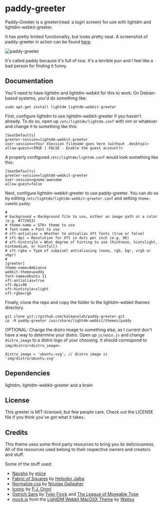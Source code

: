 paddy-greeter
========

Paddy-Greeter is a greeter(read: a login screen) for use with lightdm and lightdm-webkit-greeter.

It has pretty limited functionality, but looks pretty neat.
A screenshot of paddy-greeter in action can be found [here](https://github.com/kalmanolah/paddy-greeter/raw/master/src/screenshot.png).

![paddy-greeter](https://raw.github.com/kalmanolah/paddy-greeter/master/screenshot.png)


It's called paddy because it's full of rice. It's a terrible pun and I feel like a bad person for finding it funny.

Documentation
-------------

You'll need to have lightdm and lightdm-webkit for this to work. On Debian-based systems, you'd do something like:

    sudo apt-get install lightdm lightdm-webkit-greeter

First, configure lightdm to use lightdm-webkit-greeter if you haven't already. To do so, open up `/etc/lightdm/lightdm.conf` with vim or whatever and change it to something like this:

    [SeatDefaults]
    greeter-session=lightdm-webkit-greeter
    user-session=<Your XSession filename goes here (without .desktop)>
    allow-guest=<TRUE | FALSE - Enable the guest account?>

A properly configured `/etc/lightdm/lightdm.conf` would look something like this:

    [SeatDefaults]
    greeter-session=lightdm-webkit-greeter
    user-session=gnome-awesome
    allow-guest=false

Next, configure lightdm-webkit-greeter to use paddy-greeter. You can do so by editing `/etc/lightdm/lightdm-webkit-greeter.conf` and setting `theme-name`to `paddy`:

    #
    # background = Background file to use, either an image path or a color (e.g. #772953)
    # theme-name = GTK+ theme to use
    # font-name = Font to use
    # xft-antialias = Whether to antialias Xft fonts (true or false)
    # xft-dpi = Resolution for Xft in dots per inch (e.g. 96)
    # xft-hintstyle = What degree of hinting to use (hintnone, hintslight, hintmedium, or hintfull)
    # xft-rgba = Type of subpixel antialiasing (none, rgb, bgr, vrgb or vbgr)
    #
    [greeter]
    theme-name=Ambiance
    webkit-theme=paddy
    font-name=Ubuntu 11
    xft-antialias=true
    xft-dpi=96
    xft-hintstyle=slight
    xft-rgba=rgb

Finally, clone the repo and copy the folder to the lightdm-webkit themes directory.

    git clone git://github.com/kalmanolah/paddy-greeter.git
    cp -R paddy-greeter /usr/share/lightdm-webkit/themes/paddy

OPTIONAL: Change the distro image to something else, as I current don't have a way to determine your distro. Open up `js/main.js` and change `distro_image` to a distro logo of your choosing. It should correspond to `img/distro/<distro_image>`.

    distro_image = 'ubuntu.svg'; // distro image is 'img/distro/ubuntu.svg'

Dependencies
------------

lightdm, lightdm-webkit-greeter and a brain

License
-------

This greeter is MIT-licensed, but few people care. Check out the LICENSE file if you think you've got what it takes.

Credits
-------

This theme uses some third party resources to bring you its deliciousness. All of the resources used belong to their respective owners and creators and stuff.

Some of the stuff used:

*   [Navaho](http://www.colourlovers.com/pattern/465753/Navaho) by [miice](http://www.colourlovers.com/lover/miice)
*   [Fabric of Squares](http://subtlepatterns.com/fabric-of-squares/) by [Heliodor Jalba](http://about.me/heliodor)
*   [Normalize.css](http://necolas.github.io/normalize.css/) by [Nicolas Gallagher](http://nicolasgallagher.com/)
*   [Iconic](http://www.somerandomdude.com/work/iconic/) by [P.J. Onori](http://www.somerandomdude.com/)
*   [Ostrich Sans](http://www.theleagueofmoveabletype.com/ostrich-sans) by [Tyler Finck](http://www.theleagueofmoveabletype.com/members/sursly) and [The League of Moveable Type](http://www.theleagueofmoveabletype.com/)
*   [mock.js](https://github.com/Wattos/LightDM-Webkit-MacOSX-Theme/blob/master/mock.js) from the [LightDM Webkit MacOSX Theme](https://github.com/Wattos/LightDM-Webkit-MacOSX-Theme) by [Wattos](https://github.com/Wattos)
